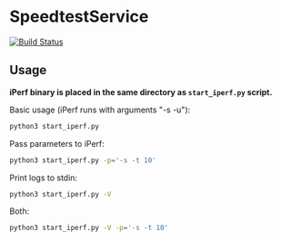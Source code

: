 # SpeedtestService
[![Build Status](https://github.com/aranhid/SpeedtestService/workflows/Build%20docker%20image/badge.svg)](https://github.com/aranhid/SpeedtestService/actions)
## Usage

**iPerf binary is placed in the same directory as `start_iperf.py` script.**

Basic usage (iPerf runs with arguments "-s -u"):
```bash
python3 start_iperf.py 
```
Pass parameters to iPerf:
```bash
python3 start_iperf.py -p='-s -t 10'
```
Print logs to stdin:
```bash
python3 start_iperf.py -V 
```
Both:
```bash
python3 start_iperf.py -V -p='-s -t 10'
```
